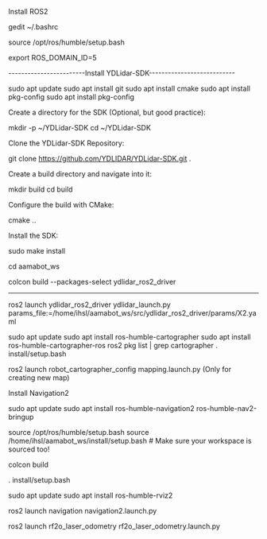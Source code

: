Install ROS2

gedit ~/.bashrc

source /opt/ros/humble/setup.bash

export ROS_DOMAIN_ID=5

------------------------Install YDLidar-SDK---------------------------

sudo apt update
sudo apt install git
sudo apt install cmake
sudo apt install pkg-config
sudo apt install pkg-config

Create a directory for the SDK (Optional, but good practice):

mkdir -p ~/YDLidar-SDK
cd ~/YDLidar-SDK

Clone the YDLidar-SDK Repository:

git clone https://github.com/YDLIDAR/YDLidar-SDK.git .

Create a build directory and navigate into it:

mkdir build
cd build

Configure the build with CMake:

cmake ..

Install the SDK:

sudo make install

cd aamabot_ws

colcon build --packages-select ydlidar_ros2_driver

---------------------------------------------------------------------

ros2 launch ydlidar_ros2_driver ydlidar_launch.py params_file:=/home/ihsl/aamabot_ws/src/ydlidar_ros2_driver/params/X2.yaml

sudo apt update
sudo apt install ros-humble-cartographer
sudo apt install ros-humble-cartographer-ros
ros2 pkg list | grep cartographer
. install/setup.bash

ros2 launch robot_cartographer_config mapping.launch.py (Only for creating new map)

Install Navigation2

sudo apt update
sudo apt install ros-humble-navigation2 ros-humble-nav2-bringup

source /opt/ros/humble/setup.bash
source /home/ihsl/aamabot_ws/install/setup.bash # Make sure your workspace is sourced too!

colcon build

. install/setup.bash

sudo apt update
sudo apt install ros-humble-rviz2

ros2 launch navigation navigation2.launch.py

ros2 launch rf2o_laser_odometry rf2o_laser_odometry.launch.py

